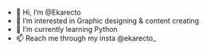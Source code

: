 - 👋 Hi, I’m @Ekarecto
- 👀 I’m interested in Graphic designing & content creating
- 🌱 I’m currently learning Python
- 📫  Reach me through my insta @ekarecto_

<!---
Ekarecto/Ekarecto is a ✨ special ✨ repository because its `README.md` (this file) appears on your GitHub profile.
You can click the Preview link to take a look at your changes.
--->
